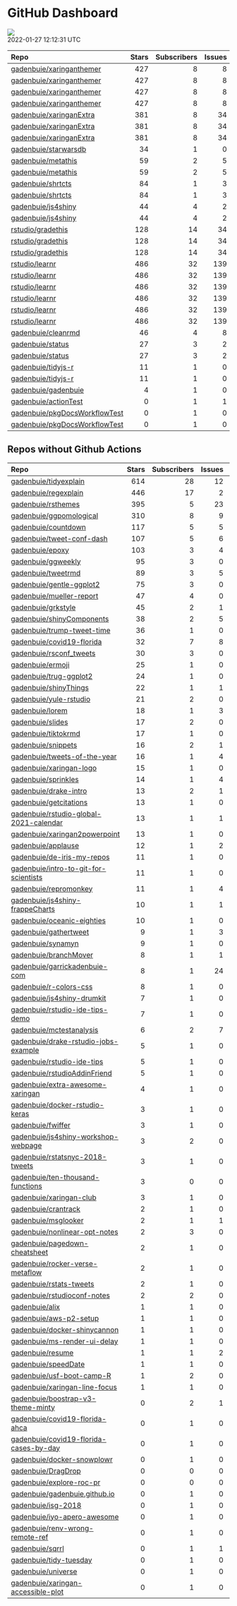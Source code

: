 GitHub Dashboard
================

![](https://github.com/gadenbuie/status/workflows/Render%20Status/badge.svg)  
2022-01-27 12:12:31 UTC

| Repo                                                                              | Stars | Subscribers | Issues | Forks | Status                                                                                                                                                                       | Commit                                                                                                                                                                                    |
| :-------------------------------------------------------------------------------- | ----: | ----------: | -----: | ----: | :--------------------------------------------------------------------------------------------------------------------------------------------------------------------------- | :---------------------------------------------------------------------------------------------------------------------------------------------------------------------------------------- |
| [gadenbuie/xaringanthemer](https://github.com/gadenbuie/xaringanthemer)           |   427 |           8 |      8 |    23 | [![](https://github.com/gadenbuie/xaringanthemer/workflows/R-CMD-check/badge.svg)](https://github.com/gadenbuie/xaringanthemer/actions/runs/1671399796)                      | <a href="https://github.com/gadenbuie/xaringanthemer/commit/10d67c898f40175f944054a34236b69753c0f7f9" title="docs: poppins for headings">10d67c</a>                                       |
| [gadenbuie/xaringanthemer](https://github.com/gadenbuie/xaringanthemer)           |   427 |           8 |      8 |    23 | [![](https://github.com/gadenbuie/xaringanthemer/workflows/Package%20Maintenance/badge.svg)](https://github.com/gadenbuie/xaringanthemer/actions/runs/1671399797)            | <a href="https://github.com/gadenbuie/xaringanthemer/commit/10d67c898f40175f944054a34236b69753c0f7f9" title="docs: poppins for headings">10d67c</a>                                       |
| [gadenbuie/xaringanthemer](https://github.com/gadenbuie/xaringanthemer)           |   427 |           8 |      8 |    23 | [![](https://github.com/gadenbuie/xaringanthemer/workflows/pkgdown/badge.svg)](https://github.com/gadenbuie/xaringanthemer/actions/runs/1671399795)                          | <a href="https://github.com/gadenbuie/xaringanthemer/commit/10d67c898f40175f944054a34236b69753c0f7f9" title="docs: poppins for headings">10d67c</a>                                       |
| [gadenbuie/xaringanthemer](https://github.com/gadenbuie/xaringanthemer)           |   427 |           8 |      8 |    23 | [![](https://github.com/gadenbuie/xaringanthemer/workflows/pages-build-deployment/badge.svg)](https://github.com/gadenbuie/xaringanthemer/actions/runs/1671407567)           | <a href="https://github.com/gadenbuie/xaringanthemer/commit/315c37ddda6200f3ffdea3bc80f449f94530e7cc" title="Built site for xaringanthemer: 0.4.1@10d67c8">315c37</a>                     |
| [gadenbuie/xaringanExtra](https://github.com/gadenbuie/xaringanExtra)             |   381 |           8 |     34 |    29 | [![](https://github.com/gadenbuie/xaringanExtra/workflows/Commands/badge.svg)](https://github.com/gadenbuie/xaringanExtra/actions/runs/1723681461)                           | <a href="https://github.com/gadenbuie/xaringanExtra/commit/ee5092d2d27bf4b813ea50ec4c264b331283face" title="ci: use status token">ee5092</a>                                              |
| [gadenbuie/xaringanExtra](https://github.com/gadenbuie/xaringanExtra)             |   381 |           8 |     34 |    29 | [![](https://github.com/gadenbuie/xaringanExtra/workflows/tic/badge.svg)](https://github.com/gadenbuie/xaringanExtra/actions/runs/1738347215)                                | <a href="https://github.com/gadenbuie/xaringanExtra/commit/ee5092d2d27bf4b813ea50ec4c264b331283face" title="ci: use status token">ee5092</a>                                              |
| [gadenbuie/xaringanExtra](https://github.com/gadenbuie/xaringanExtra)             |   381 |           8 |     34 |    29 | [![](https://github.com/gadenbuie/xaringanExtra/workflows/pages-build-deployment/badge.svg)](https://github.com/gadenbuie/xaringanExtra/actions/runs/1671397179)             | <a href="https://github.com/gadenbuie/xaringanExtra/commit/ee5092d2d27bf4b813ea50ec4c264b331283face" title="ci: use status token">ee5092</a>                                              |
| [gadenbuie/starwarsdb](https://github.com/gadenbuie/starwarsdb)                   |    34 |           1 |      0 |     2 | [![](https://github.com/gadenbuie/starwarsdb/workflows/tic/badge.svg)](https://github.com/gadenbuie/starwarsdb/actions/runs/1738987039)                                      | <a href="https://github.com/gadenbuie/starwarsdb/commit/b6339df02e2a2394120ddf36d74b746d1f141f33" title="Update {tic} badge in README (#5)">b6339d</a>                                    |
| [gadenbuie/metathis](https://github.com/gadenbuie/metathis)                       |    59 |           2 |      5 |     2 | [![](https://github.com/gadenbuie/metathis/workflows/tic/badge.svg)](https://github.com/gadenbuie/metathis/actions/runs/1738048454)                                          | <a href="https://github.com/gadenbuie/metathis/commit/2ce85ec9b81995c8da41119c23bfe27fbe4fd35c" title="new pkgdown theme">2ce85e</a>                                                      |
| [gadenbuie/metathis](https://github.com/gadenbuie/metathis)                       |    59 |           2 |      5 |     2 | [![](https://github.com/gadenbuie/metathis/workflows/pages-build-deployment/badge.svg)](https://github.com/gadenbuie/metathis/actions/runs/1738078807)                       | <a href="https://github.com/gadenbuie/metathis/commit/3a1439328dc9ae5b5d7f617df74211176fb7cb4d" title="Deploy from Github Actions build 1738048454 [ci skip]">3a1439</a>                  |
| [gadenbuie/shrtcts](https://github.com/gadenbuie/shrtcts)                         |    84 |           1 |      3 |     4 | [![](https://github.com/gadenbuie/shrtcts/workflows/tic/badge.svg)](https://github.com/gadenbuie/shrtcts/actions/runs/1738034201)                                            | <a href="https://github.com/gadenbuie/shrtcts/commit/58d3887ecdd34e54e33bee0fbd061f6e8002b870" title="docs: Poppins not Montserrat">58d388</a>                                            |
| [gadenbuie/shrtcts](https://github.com/gadenbuie/shrtcts)                         |    84 |           1 |      3 |     4 | [![](https://github.com/gadenbuie/shrtcts/workflows/pages-build-deployment/badge.svg)](https://github.com/gadenbuie/shrtcts/actions/runs/1738063685)                         | <a href="https://github.com/gadenbuie/shrtcts/commit/4fbf2bcc763a3ec85570ecead6094cfe124299db" title="Deploy from Github Actions build 1738034201 [ci skip]">4fbf2b</a>                   |
| [gadenbuie/js4shiny](https://github.com/gadenbuie/js4shiny)                       |    44 |           4 |      2 |     2 | [![](https://github.com/gadenbuie/js4shiny/workflows/tic/badge.svg)](https://github.com/gadenbuie/js4shiny/actions/runs/1738029532)                                          | <a href="https://github.com/gadenbuie/js4shiny/commit/e7d2e9b55032452f532c8dc9ad069edd16b811ed" title="Match pkgdown docs to my site styles (#21)">e7d2e9</a>                             |
| [gadenbuie/js4shiny](https://github.com/gadenbuie/js4shiny)                       |    44 |           4 |      2 |     2 | [![](https://github.com/gadenbuie/js4shiny/workflows/pages-build-deployment/badge.svg)](https://github.com/gadenbuie/js4shiny/actions/runs/1738055337)                       | <a href="https://github.com/gadenbuie/js4shiny/commit/3444d8ff106202d25763589277545334727fb16f" title="Deploy from Github Actions build 1738029532 [ci skip]">3444d8</a>                  |
| [rstudio/gradethis](https://github.com/rstudio/gradethis)                         |   128 |          14 |     34 |    36 | [![](https://github.com/rstudio/gradethis/workflows/R-CMD-check/badge.svg)](https://github.com/rstudio/gradethis/actions/runs/1719321040)                                    | <a href="https://github.com/rstudio/gradethis/commit/4fbbd004d407c6c528d41e16f0dbef3646bb8a92" title="Allow `grade_this_code()` to provide pass-through-filter grading (#276)">4fbbd0</a> |
| [rstudio/gradethis](https://github.com/rstudio/gradethis)                         |   128 |          14 |     34 |    36 | [![](https://github.com/rstudio/gradethis/workflows/Package%20Maintenance/badge.svg)](https://github.com/rstudio/gradethis/actions/runs/1719321064)                          | <a href="https://github.com/rstudio/gradethis/commit/4fbbd004d407c6c528d41e16f0dbef3646bb8a92" title="Allow `grade_this_code()` to provide pass-through-filter grading (#276)">4fbbd0</a> |
| [rstudio/gradethis](https://github.com/rstudio/gradethis)                         |   128 |          14 |     34 |    36 | [![](https://github.com/rstudio/gradethis/workflows/pkgdown/badge.svg)](https://github.com/rstudio/gradethis/actions/runs/1719321041)                                        | <a href="https://github.com/rstudio/gradethis/commit/4fbbd004d407c6c528d41e16f0dbef3646bb8a92" title="Allow `grade_this_code()` to provide pass-through-filter grading (#276)">4fbbd0</a> |
| [rstudio/learnr](https://github.com/rstudio/learnr)                               |   486 |          32 |    139 |   207 | [![](https://github.com/rstudio/learnr/workflows/R-CMD-check/badge.svg)](https://github.com/rstudio/learnr/actions/runs/1754066184)                                          | <a href="https://github.com/rstudio/learnr/commit/42ad3b27e7143dcb87acb12c1fb3880a110f8832" title="Also skip tests with render_exercise() when pandoc < 1.14">42ad3b</a>                  |
| [rstudio/learnr](https://github.com/rstudio/learnr)                               |   486 |          32 |    139 |   207 | [![](https://github.com/rstudio/learnr/workflows/Commands/badge.svg)](https://github.com/rstudio/learnr/actions/runs/1756027566)                                             | <a href="https://github.com/rstudio/learnr/commit/42ad3b27e7143dcb87acb12c1fb3880a110f8832" title="Also skip tests with render_exercise() when pandoc < 1.14">42ad3b</a>                  |
| [rstudio/learnr](https://github.com/rstudio/learnr)                               |   486 |          32 |    139 |   207 | [![](https://github.com/rstudio/learnr/workflows/pkgdown-pr-preview/badge.svg)](https://github.com/rstudio/learnr/actions/runs/1634744976)                                   | <a href="https://github.com/rstudio/learnr/commit/e63000db84d1057707d83889c6c9d7701043d278" title="Normalize directory path when discovering a tutorial file">e63000</a>                  |
| [rstudio/learnr](https://github.com/rstudio/learnr)                               |   486 |          32 |    139 |   207 | [![](https://github.com/rstudio/learnr/workflows/pkgdown/badge.svg)](https://github.com/rstudio/learnr/actions/runs/1754066186)                                              | <a href="https://github.com/rstudio/learnr/commit/42ad3b27e7143dcb87acb12c1fb3880a110f8832" title="Also skip tests with render_exercise() when pandoc < 1.14">42ad3b</a>                  |
| [rstudio/learnr](https://github.com/rstudio/learnr)                               |   486 |          32 |    139 |   207 | [![](https://github.com/rstudio/learnr/workflows/pkgdown-pr-cleanup/badge.svg)](https://github.com/rstudio/learnr/actions/runs/1751839673)                                   | <a href="https://github.com/rstudio/learnr/commit/8174c87c08828b0c6bc902ab0a474619fcc38ecd" title="Skip tests that use pandoc if pandoc version < 1.14">8174c8</a>                        |
| [rstudio/learnr](https://github.com/rstudio/learnr)                               |   486 |          32 |    139 |   207 | [![](https://github.com/rstudio/learnr/workflows/pages-build-deployment/badge.svg)](https://github.com/rstudio/learnr/actions/runs/1754076119)                               | <a href="https://github.com/rstudio/learnr/commit/f4c0c5c5b1be0bf3e129df42bf0e8b8dfc32376d" title="Built site for learnr: 0.10.1.9018@42ad3b2">f4c0c5</a>                                 |
| [gadenbuie/cleanrmd](https://github.com/gadenbuie/cleanrmd)                       |    46 |           4 |      8 |     2 | [![](https://github.com/gadenbuie/cleanrmd/workflows/pages-build-deployment/badge.svg)](https://github.com/gadenbuie/cleanrmd/actions/runs/1596150978)                       | <a href="https://github.com/gadenbuie/cleanrmd/commit/a2dca3a35dbc09dc59cadd1f61b526308168bfc9" title="v0.0.7">a2dca3</a>                                                                 |
| [gadenbuie/status](https://github.com/gadenbuie/status)                           |    27 |           3 |      2 |     5 | [![](https://github.com/gadenbuie/status/workflows/Render%20Status/badge.svg)](https://github.com/gadenbuie/status/actions/runs/1750720477)                                  | <a href="https://github.com/gadenbuie/status/commit/443667b83d33b9498b2d48f1d182d1e24a7f7b3b" title="[status] 2022-01-25 12:21:48 UTC">443667</a>                                         |
| [gadenbuie/status](https://github.com/gadenbuie/status)                           |    27 |           3 |      2 |     5 | [![](https://github.com/gadenbuie/status/workflows/pages-build-deployment/badge.svg)](https://github.com/gadenbuie/status/actions/runs/1750730417)                           | <a href="https://github.com/gadenbuie/status/commit/0bcfb628526b6f03d2431d09566b8c6dfbe18485" title="[status] 2022-01-26 12:20:26 UTC">0bcfb6</a>                                         |
| [gadenbuie/tidyjs-r](https://github.com/gadenbuie/tidyjs-r)                       |    11 |           1 |      0 |     0 | [![](https://github.com/gadenbuie/tidyjs-r/workflows/.github/workflows/update-tidyjs.yaml/badge.svg)](https://github.com/gadenbuie/tidyjs-r/actions/runs/1737552269)         | <a href="https://github.com/gadenbuie/tidyjs-r/commit/5b983e0bafdea2dcf829d1e54d275e157902334d" title="Fix odd character in DESCRIPTION">5b983e</a>                                       |
| [gadenbuie/tidyjs-r](https://github.com/gadenbuie/tidyjs-r)                       |    11 |           1 |      0 |     0 | [![](https://github.com/gadenbuie/tidyjs-r/workflows/pages-build-deployment/badge.svg)](https://github.com/gadenbuie/tidyjs-r/actions/runs/1737559638)                       | <a href="https://github.com/gadenbuie/tidyjs-r/commit/9efea655ee07664a42729d8c5e4aa729fdf12633" title="v2.4.5">9efea6</a>                                                                 |
| [gadenbuie/gadenbuie](https://github.com/gadenbuie/gadenbuie)                     |     4 |           1 |      0 |     4 | [![](https://github.com/gadenbuie/gadenbuie/workflows/Metrics/badge.svg)](https://github.com/gadenbuie/gadenbuie/actions/runs/1755880949)                                    | <a href="https://github.com/gadenbuie/gadenbuie/commit/58647bd33a5d1aca8f65c7d03d1beb52e5fec0d7" title="Update github-metrics.svg - [Skip GitHub Action]">58647b</a>                      |
| [gadenbuie/actionTest](https://github.com/gadenbuie/actionTest)                   |     0 |           1 |      1 |     0 | [![](https://github.com/gadenbuie/actionTest/workflows/Commands/badge.svg)](https://github.com/gadenbuie/actionTest/actions/runs/1419538899)                                 | <a href="https://github.com/gadenbuie/actionTest/commit/a823d4a36d20ae7992028e8f40b45357880065a1" title="stringify version">a823d4</a>                                                    |
| [gadenbuie/pkgDocsWorkflowTest](https://github.com/gadenbuie/pkgDocsWorkflowTest) |     0 |           1 |      0 |     0 | [![](https://github.com/gadenbuie/pkgDocsWorkflowTest/workflows/pkgdown/badge.svg)](https://github.com/gadenbuie/pkgDocsWorkflowTest/actions/runs/1679456881)                | <a href="https://github.com/gadenbuie/pkgDocsWorkflowTest/commit/c14d6fd2ba1e3e1afdc979f531c7dffb529419ef" title="Filter tags to v1, v1.2, or v1.2.3 only">c14d6f</a>                     |
| [gadenbuie/pkgDocsWorkflowTest](https://github.com/gadenbuie/pkgDocsWorkflowTest) |     0 |           1 |      0 |     0 | [![](https://github.com/gadenbuie/pkgDocsWorkflowTest/workflows/pages-build-deployment/badge.svg)](https://github.com/gadenbuie/pkgDocsWorkflowTest/actions/runs/1679468888) | <a href="https://github.com/gadenbuie/pkgDocsWorkflowTest/commit/dab83b1721db1803cf5e4caef362fc1093e47f36" title="Built site for testpackage: 0.0.1.9001@c14d6fd">dab83b</a>              |

## Repos without Github Actions

| Repo                                                                                                | Stars | Subscribers | Issues | Forks |
| :-------------------------------------------------------------------------------------------------- | ----: | ----------: | -----: | ----: |
| [gadenbuie/tidyexplain](https://github.com/gadenbuie/tidyexplain)                                   |   614 |          28 |     12 |   110 |
| [gadenbuie/regexplain](https://github.com/gadenbuie/regexplain)                                     |   446 |          17 |      2 |    23 |
| [gadenbuie/rsthemes](https://github.com/gadenbuie/rsthemes)                                         |   395 |           5 |     23 |    33 |
| [gadenbuie/ggpomological](https://github.com/gadenbuie/ggpomological)                               |   310 |           8 |      9 |    19 |
| [gadenbuie/countdown](https://github.com/gadenbuie/countdown)                                       |   117 |           5 |      5 |    12 |
| [gadenbuie/tweet-conf-dash](https://github.com/gadenbuie/tweet-conf-dash)                           |   107 |           5 |      6 |    67 |
| [gadenbuie/epoxy](https://github.com/gadenbuie/epoxy)                                               |   103 |           3 |      4 |     6 |
| [gadenbuie/ggweekly](https://github.com/gadenbuie/ggweekly)                                         |    95 |           3 |      0 |    11 |
| [gadenbuie/tweetrmd](https://github.com/gadenbuie/tweetrmd)                                         |    89 |           3 |      5 |     9 |
| [gadenbuie/gentle-ggplot2](https://github.com/gadenbuie/gentle-ggplot2)                             |    75 |           3 |      0 |    20 |
| [gadenbuie/mueller-report](https://github.com/gadenbuie/mueller-report)                             |    47 |           4 |      0 |    26 |
| [gadenbuie/grkstyle](https://github.com/gadenbuie/grkstyle)                                         |    45 |           2 |      1 |     8 |
| [gadenbuie/shinyComponents](https://github.com/gadenbuie/shinyComponents)                           |    38 |           2 |      5 |     4 |
| [gadenbuie/trump-tweet-time](https://github.com/gadenbuie/trump-tweet-time)                         |    36 |           1 |      0 |     0 |
| [gadenbuie/covid19-florida](https://github.com/gadenbuie/covid19-florida)                           |    32 |           7 |      8 |    10 |
| [gadenbuie/rsconf\_tweets](https://github.com/gadenbuie/rsconf_tweets)                              |    30 |           3 |      0 |    13 |
| [gadenbuie/ermoji](https://github.com/gadenbuie/ermoji)                                             |    25 |           1 |      0 |     1 |
| [gadenbuie/trug-ggplot2](https://github.com/gadenbuie/trug-ggplot2)                                 |    24 |           1 |      0 |     7 |
| [gadenbuie/shinyThings](https://github.com/gadenbuie/shinyThings)                                   |    22 |           1 |      1 |     4 |
| [gadenbuie/yule-rstudio](https://github.com/gadenbuie/yule-rstudio)                                 |    21 |           2 |      0 |     9 |
| [gadenbuie/lorem](https://github.com/gadenbuie/lorem)                                               |    18 |           1 |      3 |     2 |
| [gadenbuie/slides](https://github.com/gadenbuie/slides)                                             |    17 |           2 |      0 |    15 |
| [gadenbuie/tiktokrmd](https://github.com/gadenbuie/tiktokrmd)                                       |    17 |           1 |      0 |     0 |
| [gadenbuie/snippets](https://github.com/gadenbuie/snippets)                                         |    16 |           2 |      1 |     7 |
| [gadenbuie/tweets-of-the-year](https://github.com/gadenbuie/tweets-of-the-year)                     |    16 |           1 |      4 |     2 |
| [gadenbuie/xaringan-logo](https://github.com/gadenbuie/xaringan-logo)                               |    15 |           1 |      0 |    13 |
| [gadenbuie/sprinkles](https://github.com/gadenbuie/sprinkles)                                       |    14 |           1 |      4 |     0 |
| [gadenbuie/drake-intro](https://github.com/gadenbuie/drake-intro)                                   |    13 |           2 |      1 |     4 |
| [gadenbuie/getcitations](https://github.com/gadenbuie/getcitations)                                 |    13 |           1 |      0 |     3 |
| [gadenbuie/rstudio-global-2021-calendar](https://github.com/gadenbuie/rstudio-global-2021-calendar) |    13 |           1 |      1 |     4 |
| [gadenbuie/xaringan2powerpoint](https://github.com/gadenbuie/xaringan2powerpoint)                   |    13 |           1 |      0 |     1 |
| [gadenbuie/applause](https://github.com/gadenbuie/applause)                                         |    12 |           1 |      2 |     1 |
| [gadenbuie/de-iris-my-repos](https://github.com/gadenbuie/de-iris-my-repos)                         |    11 |           1 |      0 |     0 |
| [gadenbuie/intro-to-git-for-scientists](https://github.com/gadenbuie/intro-to-git-for-scientists)   |    11 |           1 |      0 |     2 |
| [gadenbuie/repromonkey](https://github.com/gadenbuie/repromonkey)                                   |    11 |           1 |      4 |     0 |
| [gadenbuie/js4shiny-frappeCharts](https://github.com/gadenbuie/js4shiny-frappeCharts)               |    10 |           1 |      1 |     3 |
| [gadenbuie/oceanic-eighties](https://github.com/gadenbuie/oceanic-eighties)                         |    10 |           1 |      0 |     5 |
| [gadenbuie/gathertweet](https://github.com/gadenbuie/gathertweet)                                   |     9 |           1 |      3 |     2 |
| [gadenbuie/synamyn](https://github.com/gadenbuie/synamyn)                                           |     9 |           1 |      0 |     0 |
| [gadenbuie/branchMover](https://github.com/gadenbuie/branchMover)                                   |     8 |           1 |      1 |     2 |
| [gadenbuie/garrickadenbuie-com](https://github.com/gadenbuie/garrickadenbuie-com)                   |     8 |           1 |     24 |     4 |
| [gadenbuie/r-colors-css](https://github.com/gadenbuie/r-colors-css)                                 |     8 |           1 |      0 |     2 |
| [gadenbuie/js4shiny-drumkit](https://github.com/gadenbuie/js4shiny-drumkit)                         |     7 |           1 |      0 |     1 |
| [gadenbuie/rstudio-ide-tips-demo](https://github.com/gadenbuie/rstudio-ide-tips-demo)               |     7 |           1 |      0 |     2 |
| [gadenbuie/mctestanalysis](https://github.com/gadenbuie/mctestanalysis)                             |     6 |           2 |      7 |     2 |
| [gadenbuie/drake-rstudio-jobs-example](https://github.com/gadenbuie/drake-rstudio-jobs-example)     |     5 |           1 |      0 |     0 |
| [gadenbuie/rstudio-ide-tips](https://github.com/gadenbuie/rstudio-ide-tips)                         |     5 |           1 |      0 |     1 |
| [gadenbuie/rstudioAddinFriend](https://github.com/gadenbuie/rstudioAddinFriend)                     |     5 |           1 |      0 |     1 |
| [gadenbuie/extra-awesome-xaringan](https://github.com/gadenbuie/extra-awesome-xaringan)             |     4 |           1 |      0 |     1 |
| [gadenbuie/docker-rstudio-keras](https://github.com/gadenbuie/docker-rstudio-keras)                 |     3 |           1 |      0 |     1 |
| [gadenbuie/fwiffer](https://github.com/gadenbuie/fwiffer)                                           |     3 |           1 |      0 |     0 |
| [gadenbuie/js4shiny-workshop-webpage](https://github.com/gadenbuie/js4shiny-workshop-webpage)       |     3 |           2 |      0 |     5 |
| [gadenbuie/rstatsnyc-2018-tweets](https://github.com/gadenbuie/rstatsnyc-2018-tweets)               |     3 |           1 |      0 |     0 |
| [gadenbuie/ten-thousand-functions](https://github.com/gadenbuie/ten-thousand-functions)             |     3 |           0 |      0 |     0 |
| [gadenbuie/xaringan-club](https://github.com/gadenbuie/xaringan-club)                               |     3 |           1 |      0 |     0 |
| [gadenbuie/crantrack](https://github.com/gadenbuie/crantrack)                                       |     2 |           1 |      0 |     1 |
| [gadenbuie/msglooker](https://github.com/gadenbuie/msglooker)                                       |     2 |           1 |      1 |     0 |
| [gadenbuie/nonlinear-opt-notes](https://github.com/gadenbuie/nonlinear-opt-notes)                   |     2 |           3 |      0 |     3 |
| [gadenbuie/pagedown-cheatsheet](https://github.com/gadenbuie/pagedown-cheatsheet)                   |     2 |           1 |      0 |     0 |
| [gadenbuie/rocker-verse-metaflow](https://github.com/gadenbuie/rocker-verse-metaflow)               |     2 |           1 |      0 |     0 |
| [gadenbuie/rstats-tweets](https://github.com/gadenbuie/rstats-tweets)                               |     2 |           1 |      0 |     0 |
| [gadenbuie/rstudioconf-notes](https://github.com/gadenbuie/rstudioconf-notes)                       |     2 |           2 |      0 |     0 |
| [gadenbuie/alix](https://github.com/gadenbuie/alix)                                                 |     1 |           1 |      0 |     0 |
| [gadenbuie/aws-p2-setup](https://github.com/gadenbuie/aws-p2-setup)                                 |     1 |           1 |      0 |     0 |
| [gadenbuie/docker-shinycannon](https://github.com/gadenbuie/docker-shinycannon)                     |     1 |           1 |      0 |     0 |
| [gadenbuie/ms-render-ui-delay](https://github.com/gadenbuie/ms-render-ui-delay)                     |     1 |           1 |      0 |     0 |
| [gadenbuie/resume](https://github.com/gadenbuie/resume)                                             |     1 |           1 |      2 |     0 |
| [gadenbuie/speedDate](https://github.com/gadenbuie/speedDate)                                       |     1 |           1 |      0 |     1 |
| [gadenbuie/usf-boot-camp-R](https://github.com/gadenbuie/usf-boot-camp-R)                           |     1 |           2 |      0 |     3 |
| [gadenbuie/xaringan-line-focus](https://github.com/gadenbuie/xaringan-line-focus)                   |     1 |           1 |      0 |     0 |
| [gadenbuie/boostrap-v3-theme-minty](https://github.com/gadenbuie/boostrap-v3-theme-minty)           |     0 |           2 |      1 |     1 |
| [gadenbuie/covid19-florida-ahca](https://github.com/gadenbuie/covid19-florida-ahca)                 |     0 |           1 |      0 |     0 |
| [gadenbuie/covid19-florida-cases-by-day](https://github.com/gadenbuie/covid19-florida-cases-by-day) |     0 |           1 |      0 |     0 |
| [gadenbuie/docker-snowplowr](https://github.com/gadenbuie/docker-snowplowr)                         |     0 |           1 |      0 |     0 |
| [gadenbuie/DragDrop](https://github.com/gadenbuie/DragDrop)                                         |     0 |           0 |      0 |     0 |
| [gadenbuie/explore-roc-pr](https://github.com/gadenbuie/explore-roc-pr)                             |     0 |           0 |      0 |     0 |
| [gadenbuie/gadenbuie.github.io](https://github.com/gadenbuie/gadenbuie.github.io)                   |     0 |           1 |      0 |     0 |
| [gadenbuie/isg-2018](https://github.com/gadenbuie/isg-2018)                                         |     0 |           1 |      0 |     0 |
| [gadenbuie/iyo-apero-awesome](https://github.com/gadenbuie/iyo-apero-awesome)                       |     0 |           1 |      0 |     0 |
| [gadenbuie/renv-wrong-remote-ref](https://github.com/gadenbuie/renv-wrong-remote-ref)               |     0 |           1 |      0 |     0 |
| [gadenbuie/sqrrl](https://github.com/gadenbuie/sqrrl)                                               |     0 |           1 |      1 |     1 |
| [gadenbuie/tidy-tuesday](https://github.com/gadenbuie/tidy-tuesday)                                 |     0 |           1 |      0 |     0 |
| [gadenbuie/universe](https://github.com/gadenbuie/universe)                                         |     0 |           1 |      0 |     0 |
| [gadenbuie/xaringan-accessible-plot](https://github.com/gadenbuie/xaringan-accessible-plot)         |     0 |           1 |      0 |     0 |
